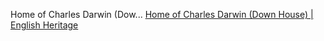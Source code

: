 <!--
title: Home of Charles Darwin (Down House) | English Heritage
date: Sat Jul 18 2015 19:22:08 GMT+0100 (British Summer Time)
tags: home,charles,darwin,house,english
-->
Home of Charles Darwin (Dow...
[Home of Charles Darwin (Down House) | English Heritage](http://www.english-heritage.org.uk/visit/places/home-of-charles-darwin-down-house)

